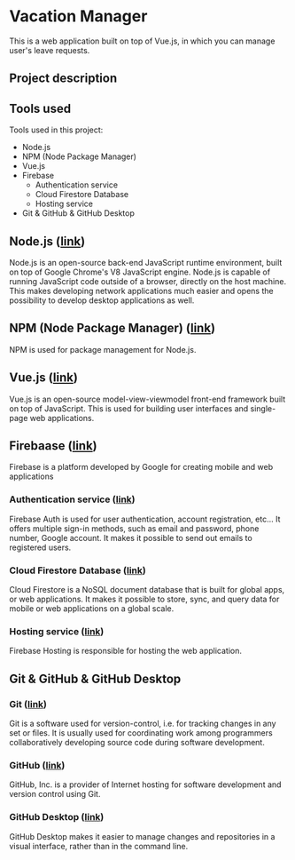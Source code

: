 # Vacation Manager

This is a web application built on top of Vue.js, in which you can manage user's leave requests.

## Project description



## Tools used

Tools used in this project:
- Node.js
- NPM (Node Package Manager)
- Vue.js
- Firebase
	- Authentication service
	- Cloud Firestore Database
	- Hosting service
- Git & GitHub & GitHub Desktop

## Node.js ([link](https://nodejs.org/en/))

Node.js is an open-source back-end JavaScript runtime environment, built on top of Google Chrome's V8 JavaScript engine. Node.js is capable of running JavaScript code outside of a browser, directly on the host machine. This makes developing network applications much easier and opens the possibility to develop desktop applications as well.

## NPM (Node Package Manager) ([link](https://www.npmjs.com/))

NPM is used for package management for Node.js.

## Vue.js ([link](https://vuejs.org))

Vue.js is an open-source model-view-viewmodel front-end framework built on top of JavaScript. This is used for building user interfaces and single-page web applications.

## Firebaase ([link](https://firebase.google.com/))

Firebase is a platform developed by Google for creating mobile and web applications

### Authentication service ([link](https://firebase.google.com/products/auth))

Firebase Auth is used for user authentication, account registration, etc... It offers multiple sign-in methods, such as email and password, phone number, Google account. It makes it possible to send out emails to registered users. 

### Cloud Firestore Database ([link](https://firebase.google.com/products/firestore))

Cloud Firestore is a NoSQL document database that is built for global apps, or web applications. It makes it possible to store, sync, and query data for mobile or web applications on a global scale.

### Hosting service ([link](https://firebase.google.com/products/hosting))

Firebase Hosting is responsible for hosting the web application.

## Git & GitHub & GitHub Desktop

### Git ([link](https://git-scm.com/))

Git is a software used for version-control, i.e. for tracking changes in any set or files. It is usually used for coordinating work among programmers collaboratively developing source code during software development. 

### GitHub ([link](https://github.com))

GitHub, Inc. is a provider of Internet hosting for software development and version control using Git.

### GitHub Desktop ([link](https://desktop.github.com/))

GitHub Desktop makes it easier to manage changes and repositories in a visual interface, rather than in the command line.